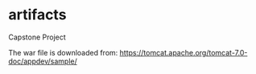 # artifacts
Capstone Project

The war file is downloaded from:
https://tomcat.apache.org/tomcat-7.0-doc/appdev/sample/
